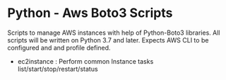 # Python - Aws Boto3 Scripts

Scripts to manage AWS instances with help of Python-Boto3 libraries. All scripts will be written on Python 3.7 and later. Expects AWS CLI to be configured and and profile defined.

- ec2instance : Perform common Instance tasks list/start/stop/restart/status